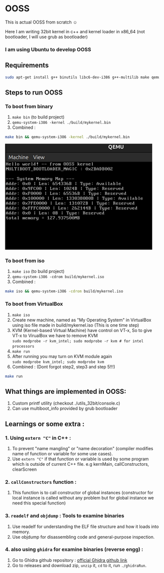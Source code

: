 # OOSS
This is actual OOSS from scratch ☺️

Here I am writing 32bit kernel in c++ and kernel loader in x86_64 (not bootloader, I will use grub as bootloader)

### I am using Ubuntu to develop OOSS
## Requirements 
```bash
sudo apt-get install g++ binutils libc6-dev-i386 g++-multilib make qemu-system-x86 mtools xorriso grub-pc-bin
``` 

## Steps to run OOSS
### To boot from binary
1. ```make bin``` (to build project)
2. ```qemu-system-i386 -kernel ./build/mykernel.bin ```
3. Combined :
```bash
make bin && qemu-system-i386 -kernel ./build/mykernel.bin
```
![alt text](./ScreenShots/image.png)

### To boot from iso
1. ```make iso``` (to build project)
2. ```qemu-system-i386 -cdrom build/mykernel.iso```
3. Combined :
```bash
make iso && qemu-system-i386 -cdrom build/mykernel.iso
```
### To boot from VirtualBox
1. ```make iso```
2. Create new machine, named as "My Operating System" in VirtualBox using iso file made in build/mykernel.iso (This is one time step)
3. KVM (Kernel-based Virtual Machine) have control on VT-x, So to give VT-x to VirualBox we have to remove KVM <br>
    ```sudo modprobe -r kvm_intel; sudo modprobe -r kvm # for intel processors```
4. ```make run```
5. After running you may turn on KVM module again <br>
    ```sudo modprobe kvm_intel; sudo modprobe kvm```
6. Combined : (Dont forgot step2, step3 and step 5!!!)
```bash
make run
```

## What things are implemented in OOSS:
1. Custom printf utility (checkout ./utils_32bit/console.c)
2. Can use multiboot_info provided by grub bootloader


## Learnings or some extra :
### 1. Using ```extern "C"``` in C++ :
1. To prevent "name mangling" or "name decoration" (compiler modifies name of function or variable for some use cases).
2. Use ```extern "C"``` if that function or variable is used by some program which is outside of current C++ file. e.g kernMain, callConstructors, clearScreen
### 2. ```callConstructors``` function :
1. This function is to call constructor of global instances (constructor for local instance is called without any problem but for global instance we need this special function)
### 3.  ```readelf``` and ```objdump``` : Tools to examine binaries
1. Use readelf for understanding the ELF file structure and how it loads into memory. 
2. Use objdump for disassembling code and general-purpose inspection.
### 4. also using ```ghidra``` for examine binaries (reverse engg) :
1. Go to Ghidra github repository : [official Ghidra github link](https://github.com/NationalSecurityAgency/ghidra)
2. Go to releases and download zip, ```unzip``` it, ```cd``` to it, run ```./ghidraRun```. 